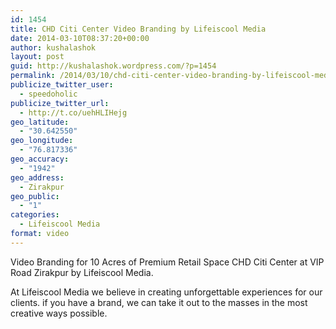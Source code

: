 ```yaml
---
id: 1454
title: CHD Citi Center Video Branding by Lifeiscool Media
date: 2014-03-10T08:37:20+00:00
author: kushalashok
layout: post
guid: http://kushalashok.wordpress.com/?p=1454
permalink: /2014/03/10/chd-citi-center-video-branding-by-lifeiscool-media/
publicize_twitter_user:
  - speedoholic
publicize_twitter_url:
  - http://t.co/uehHLIHejg
geo_latitude:
  - "30.642550"
geo_longitude:
  - "76.817336"
geo_accuracy:
  - "1942"
geo_address:
  - Zirakpur
geo_public:
  - "1"
categories:
  - Lifeiscool Media
format: video
---
```

<div class="jetpack-video-wrapper">
  <span class="embed-youtube" style="text-align:center; display: block;"></span>
</div>

Video Branding for 10 Acres of Premium Retail Space CHD Citi Center at VIP Road Zirakpur by Lifeiscool Media.

At Lifeiscool Media we believe in creating unforgettable experiences for our clients. if you have a brand, we can take it out to the masses in the most creative ways possible.
